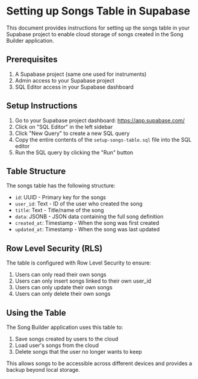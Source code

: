 # Setting up Songs Table in Supabase

This document provides instructions for setting up the songs table in your Supabase project to enable cloud storage of songs created in the Song Builder application.

## Prerequisites

1. A Supabase project (same one used for instruments)
2. Admin access to your Supabase project
3. SQL Editor access in your Supabase dashboard

## Setup Instructions

1. Go to your Supabase project dashboard: https://app.supabase.com/
2. Click on "SQL Editor" in the left sidebar
3. Click "New Query" to create a new SQL query
4. Copy the entire contents of the `setup-songs-table.sql` file into the SQL editor
5. Run the SQL query by clicking the "Run" button

## Table Structure

The songs table has the following structure:

- `id`: UUID - Primary key for the songs
- `user_id`: Text - ID of the user who created the song
- `title`: Text - Title/name of the song
- `data`: JSONB - JSON data containing the full song definition
- `created_at`: Timestamp - When the song was first created
- `updated_at`: Timestamp - When the song was last updated

## Row Level Security (RLS)

The table is configured with Row Level Security to ensure:

1. Users can only read their own songs
2. Users can only insert songs linked to their own user_id
3. Users can only update their own songs
4. Users can only delete their own songs

## Using the Table

The Song Builder application uses this table to:

1. Save songs created by users to the cloud
2. Load user's songs from the cloud
3. Delete songs that the user no longer wants to keep

This allows songs to be accessible across different devices and provides a backup beyond local storage. 
